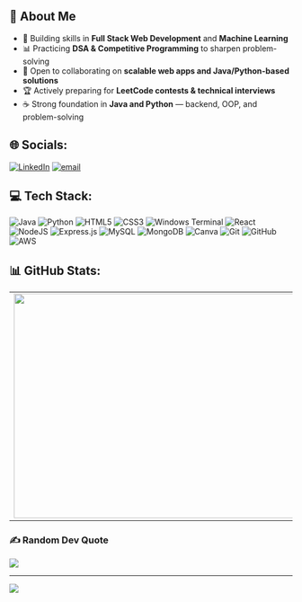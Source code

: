 ## 💫 About Me  
- 🔧 Building skills in **Full Stack Web Development** and **Machine Learning**
- 📊 Practicing **DSA & Competitive Programming** to sharpen problem-solving  
- 🤝 Open to collaborating on **scalable web apps and Java/Python-based solutions**  
- 🏆 Actively preparing for **LeetCode contests & technical interviews**  
- ☕ Strong foundation in **Java and Python** — backend, OOP, and problem-solving  


## 🌐 Socials:
[![LinkedIn](https://img.shields.io/badge/LinkedIn-%230077B5.svg?logo=linkedin&logoColor=white)](https://linkedin.com/in/sahityakushwaha) [![email](https://img.shields.io/badge/Email-D14836?logo=gmail&logoColor=white)](mailto:kushwahasahitya909@gmail.com) 

## 💻 Tech Stack:
![Java](https://img.shields.io/badge/java-%23ED8B00.svg?style=plastic&logo=openjdk&logoColor=white) ![Python](https://img.shields.io/badge/python-3670A0?style=plastic&logo=python&logoColor=ffdd54) ![HTML5](https://img.shields.io/badge/html5-%23E34F26.svg?style=plastic&logo=html5&logoColor=white) ![CSS3](https://img.shields.io/badge/css3-%231572B6.svg?style=plastic&logo=css3&logoColor=white) ![Windows Terminal](https://img.shields.io/badge/Windows%20Terminal-%234D4D4D.svg?style=plastic&logo=windows-terminal&logoColor=white) ![React](https://img.shields.io/badge/react-%2320232a.svg?style=plastic&logo=react&logoColor=%2361DAFB) ![NodeJS](https://img.shields.io/badge/node.js-6DA55F?style=plastic&logo=node.js&logoColor=white) ![Express.js](https://img.shields.io/badge/express.js-%23404d59.svg?style=plastic&logo=express&logoColor=%2361DAFB) ![MySQL](https://img.shields.io/badge/mysql-4479A1.svg?style=plastic&logo=mysql&logoColor=white) ![MongoDB](https://img.shields.io/badge/MongoDB-%234ea94b.svg?style=plastic&logo=mongodb&logoColor=white) ![Canva](https://img.shields.io/badge/Canva-%2300C4CC.svg?style=plastic&logo=Canva&logoColor=white) ![Git](https://img.shields.io/badge/git-%23F05033.svg?style=plastic&logo=git&logoColor=white) ![GitHub](https://img.shields.io/badge/github-%23121011.svg?style=plastic&logo=github&logoColor=white) ![AWS](https://img.shields.io/badge/AWS-%23FF9900.svg?style=plastic&logo=amazon-aws&logoColor=white)
## 📊 GitHub Stats:
<div align="center">
  <table cellspacing="0" cellpadding="0">
    <tr>
      <td>
        <img src="https://nirzak-streak-stats.vercel.app/?user=sahitya1903&theme=dark&hide_border=true" width="550" height="400"/>
      </td>
      <td width="100" border: none></td> <!-- nice clean space -->
      <td>
        <img src="https://github-readme-stats.vercel.app/api/top-langs/?username=sahitya1903&theme=dark&hide_border=true&include_all_commits=true&count_private=true&layout=compact" width="400" height="400"/>
      </td>
    </tr>
  </table>
</div>



### ✍️ Random Dev Quote
![](https://quotes-github-readme.vercel.app/api?type=horizontal&theme=radical)

---
[![](https://visitcount.itsvg.in/api?id=sahitya1903&icon=0&color=0)](https://visitcount.itsvg.in)
